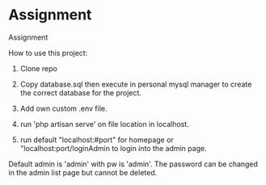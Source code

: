 # Assignment
 Assignment

How to use this project:

1. Clone repo

2. Copy database.sql then execute in personal mysql manager to create the correct database for the project.

3. Add own custom .env file.

4. run 'php artisan serve' on file location in localhost.

5. run default "localhost:#port" for homepage or "localhost:port/loginAdmin to login into the admin page.

Default admin is 'admin' with pw is 'admin'. The password can be changed in the admin list page but cannot be deleted.
